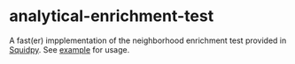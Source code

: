 # analytical-enrichment-test
A fast(er) impplementation of the neighborhood enrichment test provided in [Squidpy](https://squidpy.readthedocs.io/en/stable/index.html). See [example](example.ipynb) for usage.
